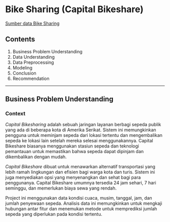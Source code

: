 # **Bike Sharing (Capital Bikeshare)**
[Sumber data Bike Sharing](https://capitalbikeshare.com/system-data) 

## **Contents**

1. Business Problem Understanding
2. Data Understanding
3. Data Preprocessing
4. Modeling
5. Conclusion
6. Recommendation

****

## Business Problem Understanding

### Context

*Capital Bikesharing* adalah sebuah jaringan layanan berbagi sepeda publik yang ada di beberapa kota di Amerika Serikat. Sistem ini memungkinkan pengguna untuk meminjam sepeda dari lokasi tertentu dan mengembalikan sepeda ke lokasi lain setelah mereka selesai menggunakannya. Capital Bikeshare biasanya menggunakan stasiun sepeda dan teknologi pemantauan untuk memastikan bahwa sepeda dapat dipinjam dan dikembalikan dengan mudah.

*Capital Bikeshare* dibuat untuk menawarkan alternatif transportasi yang lebih ramah lingkungan dan efisien bagi warga kota dan turis. Sistem ini juga menyediakan opsi yang menyenangkan dan sehat bagi para penggunanya. Capital Bikeshare umumnya tersedia 24 jam sehari, 7 hari seminggu, dan memerlukan biaya sewa yang rendah.

Project ini menggunakan data kondisi cuaca, musim, tanggal, jam, dan jumlah penyewaan sepeda. Analisis data ini memungkinkan untuk mengkaji hubungan antar fitur dan menemukan metode untuk memprediksi jumlah sepeda yang diperlukan pada kondisi tertentu.
